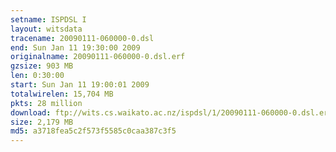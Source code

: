 ```yaml
---
setname: ISPDSL I
layout: witsdata
tracename: 20090111-060000-0.dsl
end: Sun Jan 11 19:30:00 2009
originalname: 20090111-060000-0.dsl.erf
gzsize: 903 MB
len: 0:30:00
start: Sun Jan 11 19:00:01 2009
totalwirelen: 15,704 MB
pkts: 28 million
download: ftp://wits.cs.waikato.ac.nz/ispdsl/1/20090111-060000-0.dsl.erf.gz
size: 2,179 MB
md5: a3718fea5c2f573f5585c0caa387c3f5
---
```

